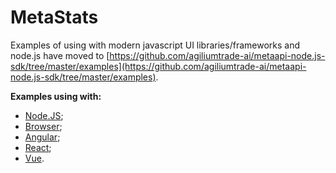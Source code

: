 # MetaStats

Examples of using with modern javascript UI libraries/frameworks and node.js have moved to [https://github.com/agiliumtrade-ai/metaapi-node.js-sdk/tree/master/examples](https://github.com/agiliumtrade-ai/metaapi-node.js-sdk/tree/master/examples).

__Examples using with:__

- [Node.JS](https://github.com/agiliumtrade-ai/metaapi-node.js-sdk/tree/master/examples/node/metastats);
- [Browser](https://github.com/agiliumtrade-ai/metaapi-node.js-sdk/tree/master/examples/browser/metastats);
- [Angular](https://github.com/agiliumtrade-ai/metaapi-node.js-sdk/tree/master/examples/angular/angular-app/metastats);
- [React](https://github.com/agiliumtrade-ai/metaapi-node.js-sdk/tree/master/examples/react/react-app/metastats);
- [Vue](https://github.com/agiliumtrade-ai/metaapi-node.js-sdk/tree/master/examples/vue/vue-app/metastats).
